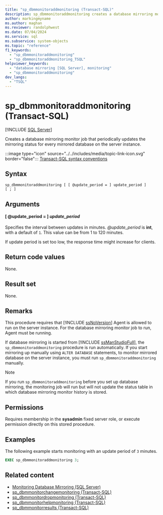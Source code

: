 ```yaml
---
title: "sp_dbmmonitoraddmonitoring (Transact-SQL)"
description: sp_dbmmonitoraddmonitoring creates a database mirroring monitor job that periodically updates the mirroring status for every mirrored database on the server instance.
author: markingmyname
ms.author: maghan
ms.reviewer: randolphwest
ms.date: 07/04/2024
ms.service: sql
ms.subservice: system-objects
ms.topic: "reference"
f1_keywords:
  - "sp_dbmmonitoraddmonitoring"
  - "sp_dbmmonitoraddmonitoring_TSQL"
helpviewer_keywords:
  - "database mirroring [SQL Server], monitoring"
  - "sp_dbmmonitoraddmonitoring"
dev_langs:
  - "TSQL"
---
```

# sp_dbmmonitoraddmonitoring (Transact-SQL)

[!INCLUDE [SQL Server](../../includes/applies-to-version/sqlserver.md)]

Creates a database mirroring monitor job that periodically updates the mirroring status for every mirrored database on the server instance.

:::image type="icon" source="../../includes/media/topic-link-icon.svg" border="false"::: [Transact-SQL syntax conventions](../../t-sql/language-elements/transact-sql-syntax-conventions-transact-sql.md)

## Syntax

```syntaxsql
sp_dbmmonitoraddmonitoring [ [ @update_period = ] update_period ]
[ ; ]
```

## Arguments

#### [ @update_period = ] *update_period*

Specifies the interval between updates in minutes. *@update_period* is **int**, with a default of `1`. This value can be from 1 to 120 minutes.

If update period is set too low, the response time might increase for clients.

## Return code values

None.

## Result set

None.

## Remarks

This procedure requires that [!INCLUDE [ssNoVersion](../../includes/ssnoversion-md.md)] Agent is allowed to run on the server instance. For the database mirroring monitor job to run, Agent must be running.

If database mirroring is started from [!INCLUDE [ssManStudioFull](../../includes/ssmanstudiofull-md.md)], the `sp_dbmmonitoraddmonitoring` procedure is run automatically. If you start mirroring up manually using `ALTER DATABASE` statements, to monitor mirrored database on the server instance, you must run `sp_dbmmonitoraddmonitoring` manually.

> [!NOTE]  
> If you run `sp_dbmmonitoraddmonitoring` before you set up database mirroring, the monitoring job will run but will not update the status table in which database mirroring monitor history is stored.

## Permissions

Requires membership in the **sysadmin** fixed server role, or execute permission directly on this stored procedure.

## Examples

The following example starts monitoring with an update period of `3` minutes.

```sql
EXEC sp_dbmmonitoraddmonitoring 3;
```

## Related content

- [Monitoring Database Mirroring (SQL Server)](../../database-engine/database-mirroring/monitoring-database-mirroring-sql-server.md)
- [sp_dbmmonitorchangemonitoring (Transact-SQL)](sp-dbmmonitorchangemonitoring-transact-sql.md)
- [sp_dbmmonitordropmonitoring (Transact-SQL)](sp-dbmmonitordropmonitoring-transact-sql.md)
- [sp_dbmmonitorhelpmonitoring (Transact-SQL)](sp-dbmmonitorhelpmonitoring-transact-sql.md)
- [sp_dbmmonitorresults (Transact-SQL)](sp-dbmmonitorresults-transact-sql.md)
